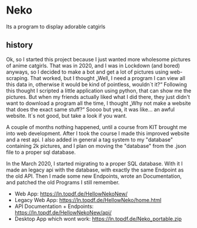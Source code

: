# Neko
Its a program to display adorable catgirls

## history
Ok, so I started this project because I just wanted more wholesome pictures of anime catgirls. That was in 2020, and I was in Lockdown (and bored) anyways, so I decided to make a bot and get a lot of pictures using web-scraping. That worked, but I thought „Well, I need a program I can view all this data in, otherwise it would be kind of pointless, wouldn´t it?“ Following this thought I scripted a little application using python, that can show me the pictures.
But when my friends actually liked what I did there, they just didn't want to download a program all the time, I thought „Why not make a website that does the exact same stuff?“ Soooo but yea, it was like... an awful website. It´s not good, but take a look if you want.

A couple of months nothing happened, until a course from KIT brought me into web development. After I took the course I made this improved website and a rest api.
I also added in general a tag system to my "database" containing 2k pictures, and I plan on moving the "database" from the .json file to a proper sql database.

In the March 2020, I started migrating to a proper SQL database. With it I made an legacy api with the database, with exactly the same Endpoint as the old API. Then I made some new Endpoints, wrote an Documentation, and patched the old Programs I still remember.

 - Web App: https://ln.topdf.de/HellowNekoNew/
 - Legacy Web App: https://ln.topdf.de/HellowNeko/home.html
 - API Documentation + Endpoints: https://ln.topdf.de/HellowNekoNew/api/
 - Desktop App which wont work: https://ln.topdf.de/Neko_portable.zip  